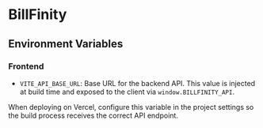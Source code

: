 # BillFinity

## Environment Variables

### Frontend
- `VITE_API_BASE_URL`: Base URL for the backend API. This value is injected at build
  time and exposed to the client via `window.BILLFINITY_API`.

When deploying on Vercel, configure this variable in the project settings so the
build process receives the correct API endpoint.
